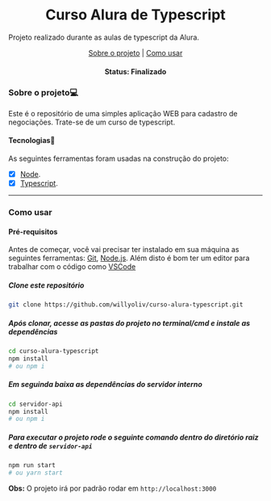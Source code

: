 
<h1 align="center">Curso Alura de Typescript</h1>

<p align="justify">
  Projeto realizado durante as aulas de typescript da Alura.
</p>

<p align="center">
 <a href="#sobre-o-projeto">Sobre o projeto</a> | 
 <a href="#como-usar">Como usar</a>
</p>

<h4 align="center">
	 Status: Finalizado
</h4>
 
### Sobre o projeto💻

 Este é o repositório de uma simples aplicação WEB para cadastro de negociações. Trate-se de um curso de typescript. 

#### Tecnologias🚀

As seguintes ferramentas foram usadas na construção do projeto:

- [X] [Node](https://nodejs.org/pt-br/).
- [x] [Typescript](https://www.typescriptlang.org/).

___
### Como usar
#### Pré-requisitos

Antes de começar, você vai precisar ter instalado em sua máquina as seguintes ferramentas:
[Git](https://git-scm.com), [Node.js](https://nodejs.org/en/). Além disto é bom ter um editor para trabalhar com o código como [VSCode](https://code.visualstudio.com/)

##### Clone este repositório
```bash
git clone https://github.com/willyoliv/curso-alura-typescript.git
```
##### Após clonar, acesse as pastas do projeto no terminal/cmd e instale as dependências
```bash
cd curso-alura-typescript
npm install
# ou npm i
```

##### Em seguinda baixa as dependências do servidor interno
```bash
cd servidor-api
npm install
# ou npm i
```

##### Para executar o projeto rode o seguinte comando dentro do diretório raiz e dentro de `servidor-api`
```bash
npm run start
# ou yarn start
```

**Obs:** O projeto irá por padrão rodar em `http://localhost:3000`
